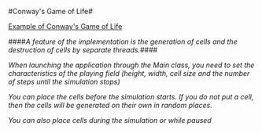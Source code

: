 #Conway's Game of Life#

[Example of Conway's Game of Life](https://en.wikipedia.org/wiki/Conway%27s_Game_of_Life)  

####*A feature of the implementation is the generation of cells and the destruction of cells by separate threads.*####

*When launching the application through the Main class, you need to set the characteristics of the playing field 
(height, width, cell size and the number of steps until the simulation stops)*

*You can place the cells before the simulation starts. If you do not put a cell,
then the cells will be generated on their own in random places.*

*You can also place cells during the simulation or while paused*
